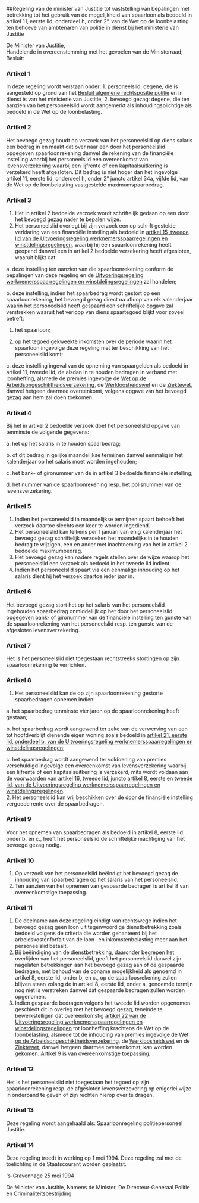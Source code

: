 <meta http-equiv='Content-Type' content='text/html; charset=utf-8' />

##Regeling van de minister van Justitie tot vaststelling van bepalingen met betrekking tot het gebruik van de mogelijkheid van spaarloon als bedoeld in artikel 11, eerste lid, onderdeel h, onder 2°, van de Wet op de loonbelasting ten behoeve van ambtenaren van politie in dienst bij het ministerie van Justitie

De Minister van Justitie,  
Handelende in overeenstemming met het gevoelen van de Ministerraad;
Besluit:    

### Artikel  1  

In deze regeling wordt verstaan onder:   1. personeelslid:  degene, die is aangesteld op grond van het [Besluit algemene rechtspositie politie](../../../../../AMvB/besluit/algemene/rechtspositie/politie/BWBR0006516/README.md) en in dienst is van het ministerie van Justitie,    2. bevoegd gezag:  degene, die ten aanzien van het personeelslid wordt aangemerkt als inhoudingsplichtige als bedoeld in de Wet op de loonbelasting.     

### Artikel  2  

Het bevoegd gezag houdt op verzoek van het personeelslid op diens salaris een bedrag in en maakt dat over naar een door het personeelslid opgegeven spaarloonrekening danwel de rekening van de financiële instelling waarbij het personeelslid een overeenkomst van levensverzekering waarbij een lijfrente of een kapitaalsuitkering is verzekerd heeft afgesloten. Dit bedrag is niet hoger dan het ingevolge artikel 11, eerste lid, onderdeel h, onder 2° juncto artikel 34a, vijfde lid, van de Wet op de loonbelasting vastgestelde maximumspaarbedrag.  

### Artikel  3  

1.  Het in artikel 2 bedoelde verzoek wordt schriftelijk gedaan op een door het bevoegd gezag nader te bepalen wijze.   
2.  Het personeelslid overlegt bij zijn verzoek een op schrift gestelde verklaring van een financiële instelling als bedoeld in [artikel 15, tweede lid van de Uitvoeringsregeling werknemersspaarregelingen en winstdelingsregelingen](../../../../../ministeriele-regeling/uitvoeringsregeling/werknemersspaarregelingen/en/winstdelingsregelingen/BWBR0006305/README.md), waarbij hij een spaarloonrekening heeft geopend danwel een in artikel 2 bedoelde verzekering heeft afgesloten, waaruit blijkt dat: 

a. deze instelling ten aanzien van die spaarloonrekening conform de bepalingen van deze regeling en de [Uitvoeringsregeling werknemersspaarregelingen en winstdelingsregelingen](../../../../../ministeriele-regeling/uitvoeringsregeling/werknemersspaarregelingen/en/winstdelingsregelingen/BWBR0006305/README.md) zal handelen;  

b. deze instelling, indien het spaarbedrag wordt gestort op een spaarloonrekening, het bevoegd gezag direct na afloop van elk kalenderjaar waarin het personeelslid heeft gespaard een schriftelijke opgave zal verstrekken waaruit het verloop van diens spaartegoed blijkt voor zoveel betreft: 

1. het spaarloon;  

2. op het tegoed gekweekte inkomsten over de periode waarin het spaarloon ingevolge deze regeling niet ter beschikking van het personeelslid komt;    

c. deze instelling ingeval van de opneming van spaargelden als bedoeld in artikel 11, tweede lid, de alsdan in te houden bedragen in verband met loonheffing, alsmede de premies ingevolge de [Wet op de Arbeidsongeschiktheidsverzekering](../../../../../wet/werkloosheidswet/BWBR0004045/README.md), de [Werkloosheidswet](../../../../../wet/werkloosheidswet/BWBR0004045/README.md) en de [Ziektewet](../../../../../wet/ziektewet/BWBR0001888/README.md), danwel hetgeen daarmee overeenkomt, volgens opgave van het bevoegd gezag aan hem zal doen toekomen.     

### Artikel  4  

Bij het in artikel 2 bedoelde verzoek doet het personeelslid opgave van tenminste de volgende gegevens: 

a. het op het salaris in te houden spaarbedrag;  

b. of dit bedrag in gelijke maandelijkse termijnen danwel eenmalig in het kalenderjaar op het salaris moet worden ingehouden;  

c. het bank- of gironummer van de in artikel 3 bedoelde financiële instelling;  

d. het nummer van de spaarloonrekening resp. het polisnummer van de levensverzekering.    

### Artikel  5  

1.  Indien het personeelslid in maandelijkse termijnen spaart behoeft het verzoek daartoe slechts een keer te worden ingediend.   
2.  Het personeelslid kan telkens per 1 januari van enig kalenderjaar het bevoegd gezag schriftelijk verzoeken het maandelijks in te houden bedrag te wijzigen, een en ander met inachtneming van het in artikel 2 bedoelde maximumbedrag.   
3.  Het bevoegd gezag kan nadere regels stellen over de wijze waarop het personeelslid een verzoek als bedoeld in het tweede lid indient.   
4.  Indien het personeelslid spaart via een eenmalige inhouding op het salaris dient hij het verzoek daartoe ieder jaar in.   

### Artikel  6  

Het bevoegd gezag stort het op het salaris van het personeelslid ingehouden spaarbedrag onmiddellijk op het door het personeelslid opgegeven bank- of gironummer van de financiële instelling ten gunste van de spaarloonrekening van het personeelslid resp. ten gunste van de afgesloten levensverzekering.  

### Artikel  7  

Het is het personeelslid niet toegestaan rechtstreeks stortingen op zijn spaarloonrekening te verrichten.  

### Artikel  8  

1.  Het personeelslid kan de op zijn spaarloonrekening gestorte spaarbedragen opnemen indien: 

a. het spaarbedrag tenminste vier jaren op de spaarloonrekening heeft gestaan;  

b. het spaarbedrag wordt aangewend ter zake van de verwerving van een tot hoofdverblijf dienende eigen woning zoals bedoeld in [artikel 21, eerste lid, onderdeel b, van de Uitvoeringsregeling werknemersspaarregelingen en winstdelingsregelingen](../../../../../ministeriele-regeling/uitvoeringsregeling/werknemersspaarregelingen/en/winstdelingsregelingen/BWBR0006305/README.md);  

c. het spaarbedrag wordt aangewend ter voldoening van premies verschuldigd ingevolge een overeenkomst van levensverzekering waarbij een lijfrente of een kapitaalsuitkering is verzekerd, mits wordt voldaan aan de voorwaarden van artikel 16, tweede lid, juncto [artikel 8, eerste en tweede lid, van de Uitvoeringsregeling werknemersspaarregelingen en winstdelingsregelingen](../../../../../ministeriele-regeling/uitvoeringsregeling/werknemersspaarregelingen/en/winstdelingsregelingen/BWBR0006305/README.md).     
2.  Het personeelslid kan vrij beschikken over de door de financiële instelling vergoede rente over de spaarbedragen.   

### Artikel  9  

Voor het opnemen van spaarbedragen als bedoeld in artikel 8, eerste lid onder b, en c., heeft het personeelslid de schriftelijke machtiging van het bevoegd gezag nodig.  

### Artikel  10  

1.  Op verzoek van het personeelslid beëindigt het bevoegd gezag de inhouding van spaarbedragen op het salaris van het personeelslid.   
2.  Ten aanzien van het opnemen van gespaarde bedragen is artikel 8 van overeenkomstige toepassing.   

### Artikel  11  

1.  De deelname aan deze regeling eindigt van rechtswege indien het bevoegd gezag geen loon uit tegenwoordige dienstbetrekking zoals bedoeld volgens de criteria die worden gehanteerd bij het arbeidskostenforfait van de loon- en inkomstenbelasting meer aan het personeelslid betaalt.   
2.  Bij beëindiging van de dienstbetrekking, daaronder begrepen het overlijden van het personeelslid, geeft het personeelslid danwel zijn nagelaten betrekkingen aan het bevoegd gezag aan of de gespaarde bedragen, met behoud van de opname mogelijkheid als genoemd in artikel 8, eerste lid, onder b, en c., op de spaarloosrekening zullen blijven staan zolang de in artikel 8, eerste lid, onder a, genoemde termijn nog niet is verstreken danwel dat gespaarde bedragen zullen worden opgenomen.   
3.  Indien gespaarde bedragen volgens het tweede lid worden opgenomen geschiedt dit in overleg met het bevoegd gezag, teneinde te bewerkstelligen dat overeenkomstig [artikel 22 van de Uitvoeringsregeling werknemersspaarregelingen en winstdelingsregelingen](../../../../../ministeriele-regeling/uitvoeringsregeling/werknemersspaarregelingen/en/winstdelingsregelingen/BWBR0006305/README.md) tot loonheffing krachtens de Wet op de loonbelasting, alsmede tot de inhouding van premies ingevolge de [Wet op de Arbeidsongeschiktheidsverzekering](../../../../../wet/werkloosheidswet/BWBR0004045/README.md), de [Werkloosheidswet](../../../../../wet/werkloosheidswet/BWBR0004045/README.md) en de [Ziektewet](../../../../../wet/ziektewet/BWBR0001888/README.md), danwel hetgeen daarmee overeenkomst, kan worden gekomen. Artikel 9 is van overeenkomstige toepassing.   

### Artikel  12  

Het is het personeelslid niet toegestaan het tegoed op zijn spaarloonrekening resp. de afgesloten levensverzekering op enigerlei wijze in onderpand te geven of zijn rechten hierop over te dragen.  

### Artikel  13  

Deze regeling wordt aangehaald als: Spaarloonregeling politiepersoneel Justitie.  

### Artikel  14  

Deze regeling treedt in werking op 1 mei 1994. Deze regeling zal met de toelichting in de Staatscourant worden geplaatst.  

's-Gravenhage 
25 mei 1994    

De 
Minister van Justitie, Namens de Minister, De 
Directeur-Generaal Politie en Criminaliteitsbestrijding    
